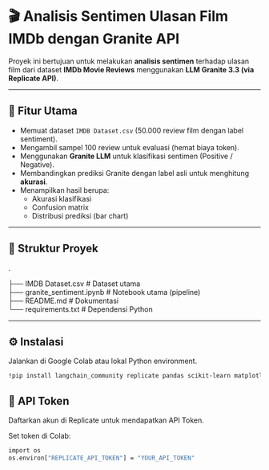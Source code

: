 # 🎬 Analisis Sentimen Ulasan Film IMDb dengan Granite API

Proyek ini bertujuan untuk melakukan **analisis sentimen** terhadap ulasan film dari dataset **IMDb Movie Reviews** menggunakan **LLM Granite 3.3 (via Replicate API)**.

---

## 🚀 Fitur Utama
- Memuat dataset `IMDB Dataset.csv` (50.000 review film dengan label sentiment).
- Mengambil sampel 100 review untuk evaluasi (hemat biaya token).
- Menggunakan **Granite LLM** untuk klasifikasi sentimen (Positive / Negative).
- Membandingkan prediksi Granite dengan label asli untuk menghitung **akurasi**.
- Menampilkan hasil berupa:
  - Akurasi klasifikasi
  - Confusion matrix
  - Distribusi prediksi (bar chart)

---

## 📂 Struktur Proyek
.

├── IMDB Dataset.csv        # Dataset utama  
├── granite_sentiment.ipynb # Notebook utama (pipeline)  
├── README.md               # Dokumentasi  
└── requirements.txt        # Dependensi Python  

---

## ⚙️ Instalasi
Jalankan di Google Colab atau lokal Python environment.

```bash
!pip install langchain_community replicate pandas scikit-learn matplotlib

```

## 🔑 API Token
Daftarkan akun di Replicate untuk mendapatkan API Token.

Set token di Colab:
```bash
import os
os.environ["REPLICATE_API_TOKEN"] = "YOUR_API_TOKEN"

```

